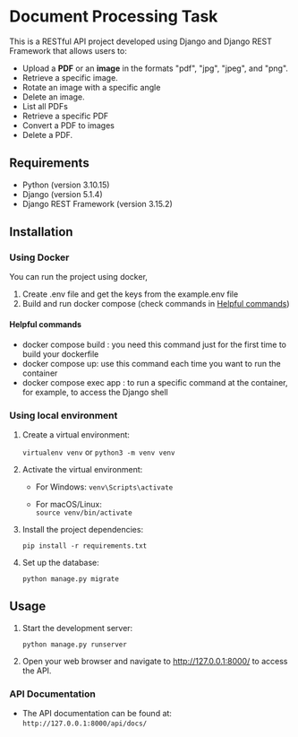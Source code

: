 # Document Processing Task

This is a RESTful API project developed using Django and Django REST Framework that allows users to:
 - Upload a **PDF** or an **image** in the formats "pdf", "jpg", "jpeg", and "png".
 - Retrieve a specific image.
 - Rotate an image with a specific angle
 - Delete an image.
 - List all PDFs
 - Retrieve a specific PDF
 - Convert a PDF to images
 - Delete a PDF.

## Requirements

- Python (version 3.10.15)
- Django (version 5.1.4)
- Django REST Framework (version 3.15.2)

## Installation

### Using Docker

You can run the project using docker,

1. Create .env file and get the keys from the example.env file
2. Build and run docker compose (check commands in [Helpful commands](#helpful-commands))

#### Helpful commands

- docker compose build : you need this command just for the first time to build your dockerfile
- docker compose up: use this command each time you want to run the container
- docker compose exec app <command> : to run a specific command at the container, for example, to access the Django shell

### Using local environment

1. Create a virtual environment:

   `virtualenv venv`
   or
   `python3 -m venv venv`

2. Activate the virtual environment:

   - For Windows:
     `venv\Scripts\activate`

   - For macOS/Linux:  
      `source venv/bin/activate`

3. Install the project dependencies:

   `pip install -r requirements.txt`

4. Set up the database:

   `python manage.py migrate`

## Usage

1. Start the development server:

   `python manage.py runserver`

2. Open your web browser and navigate to http://127.0.0.1:8000/ to access the API.

### API Documentation

- The API documentation can be found at:
  `http://127.0.0.1:8000/api/docs/`

